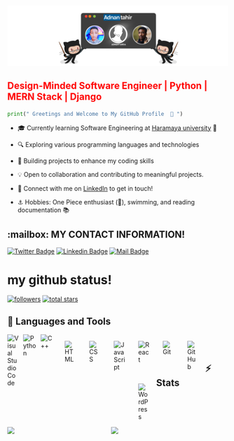 ![Alt Text](header-Image.png)

<p align="center">
  <strong><h2 style="color:red;">Design-Minded Software Engineer | Python | MERN Stack | Django</h2></strong>
</p>

```python
print(" Greetings and Welcome to My GitHub Profile  🤝 ") 
``` 

- 🎓 Currently learning Software Engineering at [Haramaya university](https://www.haramaya.edu.et/) 🏫

- 🔍 Exploring various programming languages and technologies

- 🌱 Building projects to enhance my coding skills

- 💡 Open to collaboration and contributing to meaningful projects.

- 🔗 Connect with me on [LinkedIn](https://www.linkedin.com/in/adnantabda/) to get in touch!

- ⚓️ Hobbies: One Piece enthusiast (🐙), swimming, and reading documentation 📚


<h2>:mailbox: MY CONTACT INFORMATION! </h2>

[![Twitter Badge](https://img.shields.io/badge/-@AdnanTahir-1ca0f1?style=flat&labelColor=1ca0f1&logo=twitter&logoColor=white&link=https://twitter.com/adnantabda)](https://twitter.com/adnantabda)                            [![Linkedin Badge](https://img.shields.io/badge/-ADNAN-0e76a8?style=flat&labelColor=0e76a8&logo=linkedin&logoColor=white)](https://www.linkedin.com/in/adnantabda/)                              [![Mail Badge](https://img.shields.io/badge/-@adnantahir-e84393?style=flat&labelColor=e84393&logo=instagram&logoColor=white)](https://instagram.com/adnantabda)            

<h1> my github status! </h1>

<p align="left">
      <a href="https://github.com/adnantabda?tab=followers">
         <img alt="followers" title="Follow me on Github" src="https://custom-icon-badges.demolab.com/github/followers/adnantabda?color=236ad3&labelColor=1155ba&style=for-the-badge&logo=person-add&label=Follow&logoColor=white"/></a>
      <a href="https://github.com/adnantabda?tab=repositories&sort=stargazers">
         <img alt="total stars" title="Total stars on GitHub" src="https://custom-icon-badges.demolab.com/github/stars/adnantabda?color=55960c&style=for-the-badge&labelColor=488207&logo=star"/></a>
   </p>

<h2>🧰 Languages and Tools</h2>
 
<img align="left" alt="Visual Studio Code" width="26px" src="https://cdn.jsdelivr.net/gh/devicons/devicon/icons/vscode/vscode-original.svg" style="padding-right:10px;" />
<img align="left" alt="Python" width="30px" style="padding-right:10px;" src="https://cdn.jsdelivr.net/gh/devicons/devicon/icons/python/python-plain.svg" />
<img align="left" alt="C++" width="30px" style="padding-right:10px;" src="https://cdn.jsdelivr.net/gh/devicons/devicon/icons/cplusplus/cplusplus-line.svg" />
<img align="left" alt="HTML" width="26px" style="padding:15px;" src="https://cdn.jsdelivr.net/gh/devicons/devicon/icons/html5/html5-plain.svg" />
<img align="left" alt="CSS" width="26px" style="padding:15px;" src="https://cdn.jsdelivr.net/gh/devicons/devicon/icons/css3/css3-plain.svg" />
<img align="left" alt="JavaScript" width="26px" style="padding:15px;" src="https://cdn.jsdelivr.net/gh/devicons/devicon/icons/javascript/javascript-plain.svg" />
<img align="left" alt="React" width="26px" style="padding:15px;" src="https://cdn.jsdelivr.net/gh/devicons/devicon/icons/react/react-original.svg" />
<img align="left" alt="Git" width="26px" style="padding:15px;" src="https://cdn.jsdelivr.net/gh/devicons/devicon/icons/git/git-original.svg" />
<img align="left" alt="GitHub" width="26px" style="padding:15px;" src="https://cdn.jsdelivr.net/gh/devicons/devicon/icons/github/github-original.svg" />
<img align="left" alt="WordPress" width="26px" style="padding:15px;" src="https://cdn.jsdelivr.net/gh/devicons/devicon/icons/wordpress/wordpress-plain.svg" />
<br />
<br />
 
<h2>⚡ Stats<h2>

<img align="left" width="47%" src="https://github-readme-stats.vercel.app/api?username=adnantabda&show_icons=true&theme=vision-friendly-dark&hide_border=true" />

<img align="left" width="47%" src="https://github-readme-stats.vercel.app/api/top-langs/?username=adnantabda&hide=html&layout=compact&langs_count=6&theme=vision-friendly-dark&hide_border=true" />
